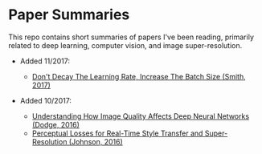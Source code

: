 # Paper Summaries
This repo contains short summaries of papers I've been reading, primarily related to deep learning, computer vision, and image super-resolution.

* Added 11/2017:
  * [Don't Decay The Learning Rate, Increase The Batch Size (Smith, 2017)](/batch_size.md)

* Added 10/2017:
  * [Understanding How Image Quality Affects Deep Neural Networks (Dodge, 2016)](/image_quality_dnns.md)
  * [Perceptual Losses for Real-Time Style Transfer and Super-Resolution (Johnson, 2016)](/perceptual_loss.md)
